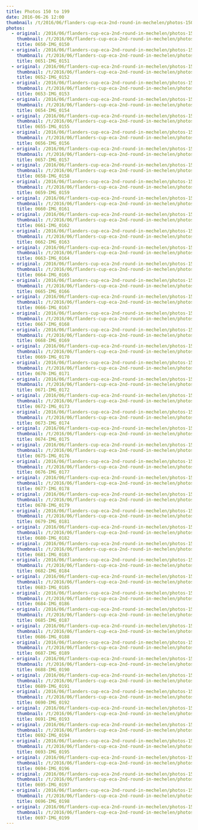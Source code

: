 ```yaml
---
title: Photos 150 to 199
date: 2016-06-26 12:00
thumbnail: /t/2016/06/flanders-cup-eca-2nd-round-in-mechelen/photos-150-to-199/0650-img_0150.jpg
photos:
  - original: /2016/06/flanders-cup-eca-2nd-round-in-mechelen/photos-150-to-199/0650-img_0150.jpg
    thumbnail: /t/2016/06/flanders-cup-eca-2nd-round-in-mechelen/photos-150-to-199/0650-img_0150.jpg
    title: 0650-IMG_0150
  - original: /2016/06/flanders-cup-eca-2nd-round-in-mechelen/photos-150-to-199/0651-img_0151.jpg
    thumbnail: /t/2016/06/flanders-cup-eca-2nd-round-in-mechelen/photos-150-to-199/0651-img_0151.jpg
    title: 0651-IMG_0151
  - original: /2016/06/flanders-cup-eca-2nd-round-in-mechelen/photos-150-to-199/0652-img_0152.jpg
    thumbnail: /t/2016/06/flanders-cup-eca-2nd-round-in-mechelen/photos-150-to-199/0652-img_0152.jpg
    title: 0652-IMG_0152
  - original: /2016/06/flanders-cup-eca-2nd-round-in-mechelen/photos-150-to-199/0653-img_0153.jpg
    thumbnail: /t/2016/06/flanders-cup-eca-2nd-round-in-mechelen/photos-150-to-199/0653-img_0153.jpg
    title: 0653-IMG_0153
  - original: /2016/06/flanders-cup-eca-2nd-round-in-mechelen/photos-150-to-199/0654-img_0154.jpg
    thumbnail: /t/2016/06/flanders-cup-eca-2nd-round-in-mechelen/photos-150-to-199/0654-img_0154.jpg
    title: 0654-IMG_0154
  - original: /2016/06/flanders-cup-eca-2nd-round-in-mechelen/photos-150-to-199/0655-img_0155.jpg
    thumbnail: /t/2016/06/flanders-cup-eca-2nd-round-in-mechelen/photos-150-to-199/0655-img_0155.jpg
    title: 0655-IMG_0155
  - original: /2016/06/flanders-cup-eca-2nd-round-in-mechelen/photos-150-to-199/0656-img_0156.jpg
    thumbnail: /t/2016/06/flanders-cup-eca-2nd-round-in-mechelen/photos-150-to-199/0656-img_0156.jpg
    title: 0656-IMG_0156
  - original: /2016/06/flanders-cup-eca-2nd-round-in-mechelen/photos-150-to-199/0657-img_0157.jpg
    thumbnail: /t/2016/06/flanders-cup-eca-2nd-round-in-mechelen/photos-150-to-199/0657-img_0157.jpg
    title: 0657-IMG_0157
  - original: /2016/06/flanders-cup-eca-2nd-round-in-mechelen/photos-150-to-199/0658-img_0158.jpg
    thumbnail: /t/2016/06/flanders-cup-eca-2nd-round-in-mechelen/photos-150-to-199/0658-img_0158.jpg
    title: 0658-IMG_0158
  - original: /2016/06/flanders-cup-eca-2nd-round-in-mechelen/photos-150-to-199/0659-img_0159.jpg
    thumbnail: /t/2016/06/flanders-cup-eca-2nd-round-in-mechelen/photos-150-to-199/0659-img_0159.jpg
    title: 0659-IMG_0159
  - original: /2016/06/flanders-cup-eca-2nd-round-in-mechelen/photos-150-to-199/0660-img_0161.jpg
    thumbnail: /t/2016/06/flanders-cup-eca-2nd-round-in-mechelen/photos-150-to-199/0660-img_0161.jpg
    title: 0660-IMG_0161
  - original: /2016/06/flanders-cup-eca-2nd-round-in-mechelen/photos-150-to-199/0661-img_0162.jpg
    thumbnail: /t/2016/06/flanders-cup-eca-2nd-round-in-mechelen/photos-150-to-199/0661-img_0162.jpg
    title: 0661-IMG_0162
  - original: /2016/06/flanders-cup-eca-2nd-round-in-mechelen/photos-150-to-199/0662-img_0163.jpg
    thumbnail: /t/2016/06/flanders-cup-eca-2nd-round-in-mechelen/photos-150-to-199/0662-img_0163.jpg
    title: 0662-IMG_0163
  - original: /2016/06/flanders-cup-eca-2nd-round-in-mechelen/photos-150-to-199/0663-img_0164.jpg
    thumbnail: /t/2016/06/flanders-cup-eca-2nd-round-in-mechelen/photos-150-to-199/0663-img_0164.jpg
    title: 0663-IMG_0164
  - original: /2016/06/flanders-cup-eca-2nd-round-in-mechelen/photos-150-to-199/0664-img_0165.jpg
    thumbnail: /t/2016/06/flanders-cup-eca-2nd-round-in-mechelen/photos-150-to-199/0664-img_0165.jpg
    title: 0664-IMG_0165
  - original: /2016/06/flanders-cup-eca-2nd-round-in-mechelen/photos-150-to-199/0665-img_0166.jpg
    thumbnail: /t/2016/06/flanders-cup-eca-2nd-round-in-mechelen/photos-150-to-199/0665-img_0166.jpg
    title: 0665-IMG_0166
  - original: /2016/06/flanders-cup-eca-2nd-round-in-mechelen/photos-150-to-199/0666-img_0167.jpg
    thumbnail: /t/2016/06/flanders-cup-eca-2nd-round-in-mechelen/photos-150-to-199/0666-img_0167.jpg
    title: 0666-IMG_0167
  - original: /2016/06/flanders-cup-eca-2nd-round-in-mechelen/photos-150-to-199/0667-img_0168.jpg
    thumbnail: /t/2016/06/flanders-cup-eca-2nd-round-in-mechelen/photos-150-to-199/0667-img_0168.jpg
    title: 0667-IMG_0168
  - original: /2016/06/flanders-cup-eca-2nd-round-in-mechelen/photos-150-to-199/0668-img_0169.jpg
    thumbnail: /t/2016/06/flanders-cup-eca-2nd-round-in-mechelen/photos-150-to-199/0668-img_0169.jpg
    title: 0668-IMG_0169
  - original: /2016/06/flanders-cup-eca-2nd-round-in-mechelen/photos-150-to-199/0669-img_0170.jpg
    thumbnail: /t/2016/06/flanders-cup-eca-2nd-round-in-mechelen/photos-150-to-199/0669-img_0170.jpg
    title: 0669-IMG_0170
  - original: /2016/06/flanders-cup-eca-2nd-round-in-mechelen/photos-150-to-199/0670-img_0171.jpg
    thumbnail: /t/2016/06/flanders-cup-eca-2nd-round-in-mechelen/photos-150-to-199/0670-img_0171.jpg
    title: 0670-IMG_0171
  - original: /2016/06/flanders-cup-eca-2nd-round-in-mechelen/photos-150-to-199/0671-img_0172.jpg
    thumbnail: /t/2016/06/flanders-cup-eca-2nd-round-in-mechelen/photos-150-to-199/0671-img_0172.jpg
    title: 0671-IMG_0172
  - original: /2016/06/flanders-cup-eca-2nd-round-in-mechelen/photos-150-to-199/0672-img_0173.jpg
    thumbnail: /t/2016/06/flanders-cup-eca-2nd-round-in-mechelen/photos-150-to-199/0672-img_0173.jpg
    title: 0672-IMG_0173
  - original: /2016/06/flanders-cup-eca-2nd-round-in-mechelen/photos-150-to-199/0673-img_0174.jpg
    thumbnail: /t/2016/06/flanders-cup-eca-2nd-round-in-mechelen/photos-150-to-199/0673-img_0174.jpg
    title: 0673-IMG_0174
  - original: /2016/06/flanders-cup-eca-2nd-round-in-mechelen/photos-150-to-199/0674-img_0175.jpg
    thumbnail: /t/2016/06/flanders-cup-eca-2nd-round-in-mechelen/photos-150-to-199/0674-img_0175.jpg
    title: 0674-IMG_0175
  - original: /2016/06/flanders-cup-eca-2nd-round-in-mechelen/photos-150-to-199/0675-img_0176.jpg
    thumbnail: /t/2016/06/flanders-cup-eca-2nd-round-in-mechelen/photos-150-to-199/0675-img_0176.jpg
    title: 0675-IMG_0176
  - original: /2016/06/flanders-cup-eca-2nd-round-in-mechelen/photos-150-to-199/0676-img_0177.jpg
    thumbnail: /t/2016/06/flanders-cup-eca-2nd-round-in-mechelen/photos-150-to-199/0676-img_0177.jpg
    title: 0676-IMG_0177
  - original: /2016/06/flanders-cup-eca-2nd-round-in-mechelen/photos-150-to-199/0677-img_0178.jpg
    thumbnail: /t/2016/06/flanders-cup-eca-2nd-round-in-mechelen/photos-150-to-199/0677-img_0178.jpg
    title: 0677-IMG_0178
  - original: /2016/06/flanders-cup-eca-2nd-round-in-mechelen/photos-150-to-199/0678-img_0179.jpg
    thumbnail: /t/2016/06/flanders-cup-eca-2nd-round-in-mechelen/photos-150-to-199/0678-img_0179.jpg
    title: 0678-IMG_0179
  - original: /2016/06/flanders-cup-eca-2nd-round-in-mechelen/photos-150-to-199/0679-img_0181.jpg
    thumbnail: /t/2016/06/flanders-cup-eca-2nd-round-in-mechelen/photos-150-to-199/0679-img_0181.jpg
    title: 0679-IMG_0181
  - original: /2016/06/flanders-cup-eca-2nd-round-in-mechelen/photos-150-to-199/0680-img_0182.jpg
    thumbnail: /t/2016/06/flanders-cup-eca-2nd-round-in-mechelen/photos-150-to-199/0680-img_0182.jpg
    title: 0680-IMG_0182
  - original: /2016/06/flanders-cup-eca-2nd-round-in-mechelen/photos-150-to-199/0681-img_0183.jpg
    thumbnail: /t/2016/06/flanders-cup-eca-2nd-round-in-mechelen/photos-150-to-199/0681-img_0183.jpg
    title: 0681-IMG_0183
  - original: /2016/06/flanders-cup-eca-2nd-round-in-mechelen/photos-150-to-199/0682-img_0184.jpg
    thumbnail: /t/2016/06/flanders-cup-eca-2nd-round-in-mechelen/photos-150-to-199/0682-img_0184.jpg
    title: 0682-IMG_0184
  - original: /2016/06/flanders-cup-eca-2nd-round-in-mechelen/photos-150-to-199/0683-img_0185.jpg
    thumbnail: /t/2016/06/flanders-cup-eca-2nd-round-in-mechelen/photos-150-to-199/0683-img_0185.jpg
    title: 0683-IMG_0185
  - original: /2016/06/flanders-cup-eca-2nd-round-in-mechelen/photos-150-to-199/0684-img_0186.jpg
    thumbnail: /t/2016/06/flanders-cup-eca-2nd-round-in-mechelen/photos-150-to-199/0684-img_0186.jpg
    title: 0684-IMG_0186
  - original: /2016/06/flanders-cup-eca-2nd-round-in-mechelen/photos-150-to-199/0685-img_0187.jpg
    thumbnail: /t/2016/06/flanders-cup-eca-2nd-round-in-mechelen/photos-150-to-199/0685-img_0187.jpg
    title: 0685-IMG_0187
  - original: /2016/06/flanders-cup-eca-2nd-round-in-mechelen/photos-150-to-199/0686-img_0188.jpg
    thumbnail: /t/2016/06/flanders-cup-eca-2nd-round-in-mechelen/photos-150-to-199/0686-img_0188.jpg
    title: 0686-IMG_0188
  - original: /2016/06/flanders-cup-eca-2nd-round-in-mechelen/photos-150-to-199/0687-img_0189.jpg
    thumbnail: /t/2016/06/flanders-cup-eca-2nd-round-in-mechelen/photos-150-to-199/0687-img_0189.jpg
    title: 0687-IMG_0189
  - original: /2016/06/flanders-cup-eca-2nd-round-in-mechelen/photos-150-to-199/0688-img_0190.jpg
    thumbnail: /t/2016/06/flanders-cup-eca-2nd-round-in-mechelen/photos-150-to-199/0688-img_0190.jpg
    title: 0688-IMG_0190
  - original: /2016/06/flanders-cup-eca-2nd-round-in-mechelen/photos-150-to-199/0689-img_0191.jpg
    thumbnail: /t/2016/06/flanders-cup-eca-2nd-round-in-mechelen/photos-150-to-199/0689-img_0191.jpg
    title: 0689-IMG_0191
  - original: /2016/06/flanders-cup-eca-2nd-round-in-mechelen/photos-150-to-199/0690-img_0192.jpg
    thumbnail: /t/2016/06/flanders-cup-eca-2nd-round-in-mechelen/photos-150-to-199/0690-img_0192.jpg
    title: 0690-IMG_0192
  - original: /2016/06/flanders-cup-eca-2nd-round-in-mechelen/photos-150-to-199/0691-img_0193.jpg
    thumbnail: /t/2016/06/flanders-cup-eca-2nd-round-in-mechelen/photos-150-to-199/0691-img_0193.jpg
    title: 0691-IMG_0193
  - original: /2016/06/flanders-cup-eca-2nd-round-in-mechelen/photos-150-to-199/0692-img_0194.jpg
    thumbnail: /t/2016/06/flanders-cup-eca-2nd-round-in-mechelen/photos-150-to-199/0692-img_0194.jpg
    title: 0692-IMG_0194
  - original: /2016/06/flanders-cup-eca-2nd-round-in-mechelen/photos-150-to-199/0693-img_0195.jpg
    thumbnail: /t/2016/06/flanders-cup-eca-2nd-round-in-mechelen/photos-150-to-199/0693-img_0195.jpg
    title: 0693-IMG_0195
  - original: /2016/06/flanders-cup-eca-2nd-round-in-mechelen/photos-150-to-199/0694-img_0196.jpg
    thumbnail: /t/2016/06/flanders-cup-eca-2nd-round-in-mechelen/photos-150-to-199/0694-img_0196.jpg
    title: 0694-IMG_0196
  - original: /2016/06/flanders-cup-eca-2nd-round-in-mechelen/photos-150-to-199/0695-img_0197.jpg
    thumbnail: /t/2016/06/flanders-cup-eca-2nd-round-in-mechelen/photos-150-to-199/0695-img_0197.jpg
    title: 0695-IMG_0197
  - original: /2016/06/flanders-cup-eca-2nd-round-in-mechelen/photos-150-to-199/0696-img_0198.jpg
    thumbnail: /t/2016/06/flanders-cup-eca-2nd-round-in-mechelen/photos-150-to-199/0696-img_0198.jpg
    title: 0696-IMG_0198
  - original: /2016/06/flanders-cup-eca-2nd-round-in-mechelen/photos-150-to-199/0697-img_0199.jpg
    thumbnail: /t/2016/06/flanders-cup-eca-2nd-round-in-mechelen/photos-150-to-199/0697-img_0199.jpg
    title: 0697-IMG_0199
---
```

